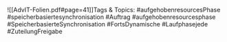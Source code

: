 
![[AdvIT-Folien.pdf#page=41]]Tags & Topics:
   #aufgehobenresourcesPhase
   #speicherbasiertesynchronisation
   #Auftrag
   #aufgehobenresourcesphase
   #SpeicherbasierteSynchronisation
   #FortsDynamische
   #Laufphasejede
   #ZuteilungFreigabe